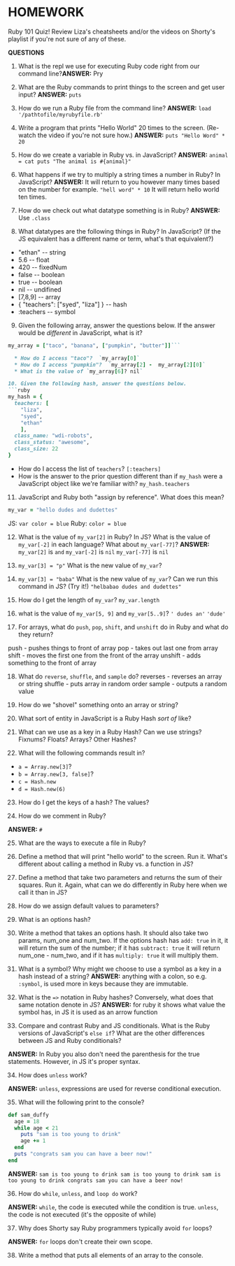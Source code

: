 # HOMEWORK
Ruby 101 Quiz! Review Liza's cheatsheets and/or the videos on Shorty's playlist if you're not sure of any of these.


**QUESTIONS**
1. What is the repl we use for executing Ruby code right from our command line?**ANSWER:** Pry

2. What are the Ruby commands to print things to the screen and get user input? **ANSWER:** `puts`

3. How do we run a Ruby file from the command line?
**ANSWER:** `load '/pathtofile/myrubyfile.rb'`

4. Write a program that prints "Hello World" 20 times to the screen. (Re-watch the video if you're not sure how.)
**ANSWER:** `puts "Hello Word" * 20`

5. How do we create a variable in Ruby vs. in JavaScript?
**ANSWER:**
`animal = cat puts "The animal is #{animal}"`

6. What happens if we try to multiply a string times a number in Ruby? In JavaScript?
**ANSWER:** It will return to you however many times based on the number for example.
`"hell word" * 10`
It will return hello world ten times.

7. How do we check out what datatype something is in Ruby?
**ANSWER:** Use `.class`

8. What datatypes are the following things in Ruby? In JavaScript? (If the JS equivalent has a different name or term, what's that equivalent?)
* "ethan" -- string
* 5.6 -- float
* 420 -- fixedNum
* false -- boolean
* true --  boolean
* nil -- undifined
* [7,8,9] -- array
* { "teachers": ["syed", "liza"] } -- hash
* :teachers -- symbol

9. Given the following array, answer the questions below. If the answer would be *different* in JavaScript, what is it?
```ruby
my_array = ["taco", "banana", ["pumpkin", "butter"]]```

  * How do I access "taco"?  `my_array[0]`
  * How do I access "pumpkin"?  `my_array[2] -  my_array[2][0]`
  * What is the value of `my_array[6]? nil`

10. Given the following hash, answer the questions below.
```ruby
my_hash = {
  teachers: [
    "liza",
    "syed",
    "ethan"
    ],
  class_name: "wdi-robots",
  class_status: "awesome",
  class_size: 22
}
```

  * How do I access the list of `teachers`? `[:teachers]`
  * How is the answer to the prior question different than if `my_hash` were a JavaScript object like we're familiar with? `my_hash.teachers`

11. JavaScript and Ruby both "assign by reference". What does this mean?
```ruby
my_var = "hello dudes and dudettes"
```
JS: `var color = blue` Ruby: `color = blue`

12. What is the value of `my_var[2]` in Ruby? In JS? What is the value of `my_var[-2]` in each language? What about `my_var[-77]`?
**ANSWER:** `my_var[2]` is `and` `my_var[-2]` is `nil` `my_var[-77]` is `nil`
13. `my_var[3] = "p"` What is the new value of `my_var`?

14. `my_var[3] = "baba"` What is the new value of `my_var`? Can we run this command in JS? (Try it!)
`"helbabao dudes and dudettes"`

15. How do I get the length of `my_var`?
`my_var.length`

16. what is the value of `my_var[5, 9]` and `my_var[5..9]`?
`' dudes an'` `'dude'`

17. For arrays, what do `push`, `pop`, `shift`, and `unshift` do in Ruby and what do they return?

push - pushes things to front of array
pop - takes out last one from array
shift - moves the first one from the front of the array
unshift - adds something to the front of array

18. What do `reverse`, `shuffle`, and `sample` do?
reverses - reverses an array or string
shuffle - puts array in random order
sample - outputs a random value

19. How do we "shovel" something onto an array or string?

20. What sort of entity in JavaScript is a Ruby Hash *sort of* like?

21. What can we use as a key in a Ruby Hash? Can we use strings? Fixnums? Floats? Arrays? Other Hashes?

22. What will the following commands result in?
  * `a = Array.new[3]`?
  * `b = Array.new[3, false]`?
  * `c = Hash.new`
  * `d = Hash.new(6)`

23. How do I get the keys of a hash? The values?

24. How do we comment in Ruby?

**ANSWER:** `#`

25. What are the ways to execute a file in Ruby?

26. Define a method that will print "hello world" to the screen. Run it. What's different about calling a method in Ruby vs. a function in JS?

27. Define a method that take two parameters and returns the sum of their squares. Run it. Again, what can we do differently in Ruby here when we call it than in JS?

28. How do we assign default values to parameters?

29. What is an options hash?

30. Write a method that takes an options hash. It should also take two params, num_one and num_two. If the options hash has `add: true` in it, it will return the sum of the number; if it has `subtract: true` it will return num_one - num_two, and if it has `multiply: true` it will multiply them.

31. What is a symbol? Why might we choose to use a symbol as a key in a hash instead of a string?
**ANSWER:** anything with a colon, so e.g. `:symbol`, is used more in keys because they are immutable.

32. What is the `=>` notation in Ruby hashes? Conversely, what does that same notation denote in JS?
**ANSWER:** for ruby it shows what value the symbol has, in JS it is used as an arrow function

33. Compare and contrast Ruby and JS conditionals. What is the Ruby versions of JavaScript's `else if`? What are the other differences between JS and Ruby conditionals?

**ANSWER:** In Ruby you also don't need the parenthesis for the true statements. However, in JS it's proper syntax.

34. How does `unless` work?

**ANSWER:** `unless`, expressions are used for reverse conditional execution.


35. What will the following print to the console?

```ruby
def sam_duffy
  age = 18
  while age < 21
    puts "sam is too young to drink"
    age += 1
  end
  puts "congrats sam you can have a beer now!"
end
```
**ANSWER:** `sam is too young to drink sam is too young to drink sam is too young to drink congrats sam you can have a beer now!`

36. How do `while`, `unless`, and `loop do` work?

**ANSWER:** `while`, the code is executed while the condition is true.
`unless`, the code is not executed (it's the opposite of while)

37. Why does Shorty say Ruby programmers typically avoid `for` loops?

**ANSWER:** `for` loops don't create their own scope.

38. Write a method that puts all elements of an array to the console.

